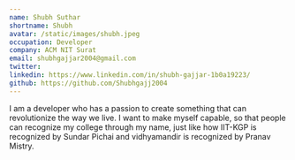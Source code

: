 ```yaml
---
name: Shubh Suthar
shortname: Shubh
avatar: /static/images/shubh.jpeg
occupation: Developer
company: ACM NIT Surat
email: shubhgajjar2004@gmail.com
twitter:
linkedin: https://www.linkedin.com/in/shubh-gajjar-1b0a19223/
github: https://github.com/Shubhgajj2004
---
```


I am a developer who has a passion to create something that can revolutionize the way we live. I want to make myself capable, so that people can recognize my college through my name, just like how IIT-KGP is recognized by Sundar Pichai and vidhyamandir is recognized by Pranav Mistry.
